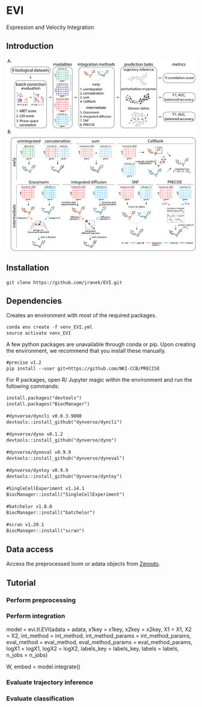 # EVI

Expression and Velocity Integration

## Introduction
<p align="center">
  <img src="/doc/pipeline.png"/>
</p>

## Installation

```
git clone https://github.com/jranek/EVI.git
```

## Dependencies

Creates an environment with most of the required packages.

```
conda env create -f venv_EVI.yml
source activate venv_EVI
```

A few python packages are unavailable through conda or pip. Upon creating the environment, we recommend that you install these manually. 

```
#precise v1.2
pip install --user git+https://github.com/NKI-CCB/PRECISE
```

For R packages, open R/ Jupyter magic within the environment and run the following commands:

```
install.packages("devtools")
install.packages("BiocManager")

#dynverse/dyncli v0.0.3.9000
devtools::install_github("dynverse/dyncli")

#dynverse/dyno v0.1.2
devtools::install_github("dynverse/dyno")

#dynverse/dyneval v0.9.9
devtools::install_github("dynverse/dyneval")

#dynverse/dyntoy v0.9.9
devtools::install_github("dynverse/dyntoy")

#SingleCellExperiment v1.14.1
BiocManager::install("SingleCellExperiment")

#batchelor v1.8.0
BiocManager::install("batchelor")

#scran v1.20.1
BiocManager::install("scran")
```

## Data access
Access the preprocessed loom or adata objects from [Zenodo](https://zenodo.org/record/6110279#.Yg1jPN_MK3C).

## Tutorial

### Perform preprocessing

### Perform integration

model = evi.tl.EVI(adata = adata, x1key = x1key, x2key = x2key, X1 = X1, X2 = X2, int_method = int_method,
            int_method_params = int_method_params, eval_method = eval_method, eval_method_params = eval_method_params, logX1 = logX1,
            logX2 = logX2, labels_key = labels_key, labels = labels, n_jobs = n_jobs)

W, embed = model.integrate()

### Evaluate trajectory inference

### Evaluate classification 
